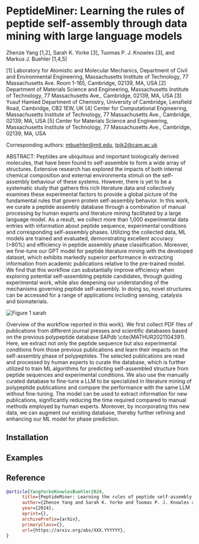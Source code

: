 # PeptideMiner: Learning the rules of peptide self-assembly through data mining with large language models

Zhenze Yang [1,2], Sarah K. Yorke [3], Tuomas P. J. Knowles [3], and Markus J. Buehler [1,4,5]

[1] Laboratory for Atomistic and Molecular Mechanics, Department of Civil and Environmental Engineering,
Massachusetts Institute of Technology, 77 Massachusetts Ave. Room 1-165, Cambridge, 02139, MA, USA
[2] Department of Materials Science and Engineering, Massachusetts Institute of Technology, 77 Massachusetts Ave.,
Cambridge, 02139, MA, USA
[3] Yusuf Hamied Department of Chemistry, University of Cambridge, Lensfield Road, Cambridge, CB2 1EW, UK
[4] Center for Computational Engineering, Massachusetts Institute of Technology, 77 Massachusetts Ave., Cambridge,
02139, MA, USA
[5] Center for Materials Science and Engineering, Massachusetts Institute of Technology, 77 Massachusetts Ave.,
Cambridge, 02139, MA, USA

Corresponding authors: mbuehler@mit.edu, tpjk2@cam.ac.uk

ABSTRACT: Peptides are ubiquitous and important biologically derived molecules, that have been found to self-assemble to form a wide array of structures. Extensive research has explored the impacts of both internal chemical composition and external environmenta stimuli on the self-assembly behaviour of these systems. However, there is yet to be a systematic study that gathers this rich literature data and collectively examines these experimental factors to provide a global picture of the fundamental rules that govern protein self-assembly behavior. In this work, we curate a peptide assembly database through a combination of manual processing by human experts and literature mining facilitated by a large language model. As a result, we collect more than 1,000 experimental data entries with information about peptide sequence, experimental conditions and corresponding self-assembly phases. Utilizing the collected data, ML models are trained and evaluated, demonstrating excellent accuracy (>80%) and efficiency in peptide assembly phase classification. Moreover, we fine-tune our GPT model for peptide literature mining with the developed dataset, which exhibits markedly superior performance in extracting information from academic publications relative to the pre-trained model. We find that this workflow can substantially improve efficiency when exploring potential self-assembling peptide candidates, through guiding experimental work, while also deepening our understanding of the mechanisms governing peptide self-assembly. In doing so, novel structures can be accessed for a range of applications including sensing, catalysis and biomaterials.

![Figure 1 sarah](https://github.com/user-attachments/assets/0936535f-05d0-4cd8-a564-b51bf34cce2b)

Overview of the workflow reported in this work}. We first collect PDF files of publications from different journal presses and scientific databases based on the previous polypeptide database SAPdb \cite{MATHUR2021104391}. Here, we extract not only the peptide sequence but also experimental conditions from those previous publications and learn their impacts on the self-assembly phase of polypeptides. The selected publications are read and processed by human experts to curate the database, which is further utilized to train ML algorithms for predicting self-assembled structure from peptide sequences and experimental conditions. We also use the manually curated database to fine-tune a LLM to be specialized in literature mining of polypeptide publications and compare the performance with the same LLM without fine-tuning. The model can be used to extract information for new publications, significantly reducing the time required compared to manual methods employed by human experts. Moreover, by incorporating this new data, we can augment our existing database, thereby further refining and enhancing our ML model for phase prediction.

## Installation

## Examples

## Reference

```bibtex
@article{YangYorkeKnowlesBuehler2024,
      title={PeptideMiner: Learning the rules of peptide self-assembly through data mining with large language models}, 
      author={Zhenze Yang and Sarah K. Yorke and Tuomas P. J. Knowles and Markus J. Buehler},
      year={2024},
      eprint={},
      archivePrefix={arXiv},
      primaryClass={},
      url={https://arxiv.org/abs/XXX.YYYYYY}, 
}
```
